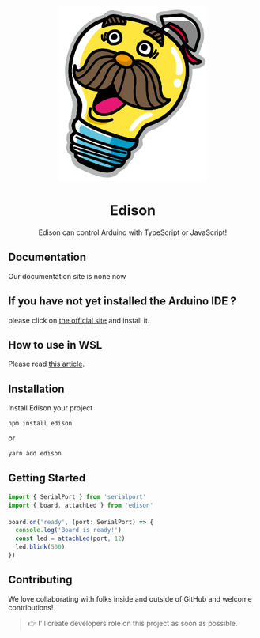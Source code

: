 <p align="center">
  <img width="300px" src="/public/images/icon.png" alt ="なんかいい感じの画像">
</p>

<h1 align="center">Edison</h1>

<p align="center">Edison can control Arduino with TypeScript or JavaScript!</p>

<p align="center">

</p>

## Documentation

Our documentation site is none now

## If you have not yet installed the Arduino IDE ?

please click on [the official site](https://www.arduino.cc/en/software) and install it.

## How to use in WSL

Please read [this article](https://zenn.dev/konjikun/articles/e905f4ce99d3ea).

## Installation

Install Edison your project

```console
npm install edison
```

or

```console
yarn add edison
```

## Getting Started

```.ts
import { SerialPort } from 'serialport'
import { board, attachLed } from 'edison'

board.on('ready', (port: SerialPort) => {
  console.log('Board is ready!')
  const led = attachLed(port, 12)
  led.blink(500)
})
```

## Contributing

We love collaborating with folks inside and outside of GitHub and welcome contributions!

> 👉 I'll create developers role on this project as soon as possible.
